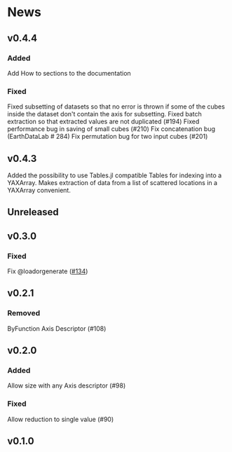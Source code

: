 # News

## v0.4.4
### Added
Add How to sections to the documentation

### Fixed
Fixed subsetting of datasets so that no error is thrown if some of the cubes inside the dataset don't contain the axis for subsetting. 
Fixed batch extraction so that extracted values are not duplicated (#194)
Fixed performance bug in saving of small cubes (#210)
Fix concatenation bug (EarthDataLab # 284)
Fix permutation bug for two input cubes (#201)


## v0.4.3
Added the possibility to use Tables.jl compatible Tables for indexing into a YAXArray. Makes extraction of data from a list of scattered locations in a YAXArray convenient. 

## Unreleased

## v0.3.0

### Fixed
Fix @loadorgenerate ([#134](https://github.com/JuliaDataCubes/YAXArrays.jl/issues/133))


## v0.2.1
### Removed
ByFunction Axis Descriptor (#108)

## v0.2.0

### Added

Allow size with any Axis descriptor (#98)

### Fixed

Allow reduction to single value (#90)

## v0.1.0
